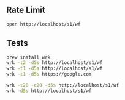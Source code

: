 ## Rate Limit

```bash
open http://localhost/s1/wf
```

## Tests

```bash
brew install wrk
wrk -t2 -d5s http://localhost/s1/wf
wrk -t1 -d5s http://localhost/s1/wf
wrk -t1 -d5s https://google.com

wrk -t20 -c20 -d5s http://localhost/s1/wf
wrk -d5s http://localhost/s1/wf
```